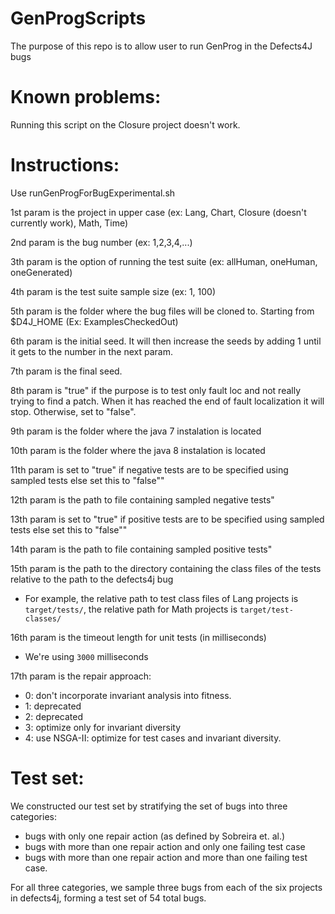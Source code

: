 # GenProgScripts
The purpose of this repo is to allow user to run GenProg in the Defects4J bugs

# Known problems: 
Running this script on the Closure project doesn't work.

# Instructions:

Use runGenProgForBugExperimental.sh

1st param is the project in upper case (ex: Lang, Chart, Closure (doesn't currently work), Math, Time)

2nd param is the bug number (ex: 1,2,3,4,...)

3th param is the option of running the test suite (ex: allHuman, oneHuman, oneGenerated)

4th param is the test suite sample size (ex: 1, 100)

5th param is the folder where the bug files will be cloned to. Starting from $D4J_HOME (Ex: ExamplesCheckedOut)

6th param is the initial seed. It will then increase the seeds by adding 1 until it gets to the number in the next param.

7th param is the final seed.

8th param is \"true\" if the purpose is to test only fault loc and not really trying to find a patch. When it has reached the end of fault localization it will stop. Otherwise, set to \"false\".

9th param is the folder where the java 7 instalation is located

10th param is the folder where the java 8 instalation is located

11th param is set to \"true\" if negative tests are to be specified using sampled tests else set this to \"false\""

12th param is the path to file containing sampled negative tests"

13th param is set to \"true\" if positive tests are to be specified using sampled tests else set this to \"false\""

14th param is the path to file containing sampled positive tests"

15th param is the path to the directory containing the class files of the tests relative to the path to the defects4j bug
- For example, the relative path to test class files of Lang projects is `target/tests/`, the relative path for Math projects is `target/test-classes/`

16th param is the timeout length for unit tests (in milliseconds)
- We're using `3000` milliseconds

17th param is the repair approach: 
- 0: don't incorporate invariant analysis into fitness.
- 1: deprecated
- 2: deprecated
- 3: optimize only for invariant diversity
- 4: use NSGA-II: optimize for test cases and invariant diversity.

# Test set:

We constructed our test set by stratifying the set of bugs into three categories: 
- bugs with only one repair action (as defined by Sobreira et. al.)
- bugs with more than one repair action and only one failing test case
- bugs with more than one repair action and more than one failing test case.

For all three categories, 
we sample three bugs from each of the six projects in defects4j, forming a test set of 54 total bugs.
